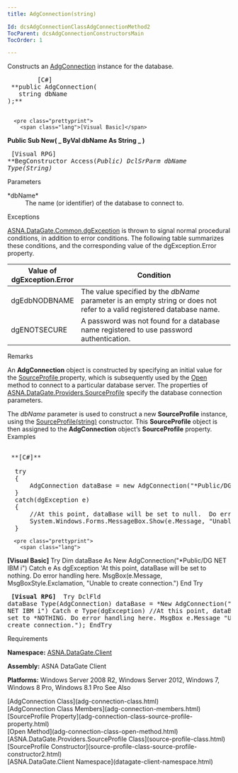 ```yaml
---
title: AdgConnection(string)

Id: dcsAdgConnectionClassAdgConnectionMethod2
TocParent: dcsAdgConnectionConstructorsMain
TocOrder: 1

---
```


Constructs an [AdgConnection](adg-connection-class.html) instance for the database.
<pre class="prettyprint">
        <span class="lang">[C#]</span>
 **public AdgConnection(
   string dbName
);** 
      </pre>
      <pre class="prettyprint">
        <span class="lang">[Visual Basic]</span>
 **Public Sub New( _
   ByVal dbName As String _
)** 
      </pre>
      <pre class="prettyprint">
        <span class="lang">[Visual RPG]</span>
 **BegConstructor Access(*Public)
   DclSrParm dbName Type(*String)** 
      </pre>

Parameters

<dl>
        <dt>
 *dbName* 
        </dt>
        <dd>The name (or identifier) of the database to connect to.
					</dd>
</dl>

Exceptions

[ASNA.DataGate.Common.dgException](dgexception-class.html) is thrown to signal normal procedural conditions, in addition to error conditions. The following table summarizes these conditions, and the corresponding value of the dgException.Error property.
<br />



| Value of 							<br /> 							dgException.Error | Condition |
| ---- | ---- |
| dgEdbNODBNAME | The value specified by the *dbName* parameter is an empty string or does not refer to a valid registered database name. |
| dgENOTSECURE | A password was not found for a database name registered to use password authentication. |



Remarks

An **AdgConnection** object is constructed by specifying an initial value for the [SourceProfile ](adg-connection-class-source-profile-property.html)property, which is subsequently used by the [ Open](adg-connection-class-open-method.html) method to connect to a particular database server. The properties of [ASNA.DataGate.Providers.SourceProfile](source-profile-class.html) specify the database connection parameters.

The *dbName* parameter is used to construct a new **SourceProfile** instance, using the [SourceProfile(string)](source-profile-class-source-profile-constructor2.html) constructor. This <span> **SourceProfile** </span> object is then assigned to the <span> **AdgConnection** </span> object’s **SourceProfile** property.
Examples

<pre class="prettyprint">
        <span class="lang">
 **[C#]** 
        </span>
  try
  {
      AdgConnection dataBase = new AdgConnection("*Public/DG NET IBM i");
  }
  catch(dgException e)
  {
      //At this point, dataBase will be set to null.  Do error handling here.
      System.Windows.Forms.MessageBox.Show(e.Message, "Unable to create connection.");
  }</pre>
      <pre class="prettyprint">
        <span class="lang">
 **[Visual Basic]** 
        </span>
  Try
      Dim dataBase As New AdgConnection("*Public/DG NET IBM i")
  Catch e As dgException
      'At this point, dataBase will be set to nothing.  Do error handling here.
      MsgBox(e.Message, MsgBoxStyle.Exclamation, "Unable to create connection.")
  End Try</pre>
      <pre class="prettyprint">
        <span class="lang">
 **[Visual RPG]** 
        </span>
  Try
      DclFld dataBase Type(AdgConnection)
      dataBase = *New AdgConnection("*Public/DG NET IBM i")
  Catch e Type(dgException)
      //At this point, dataBase will be set to *NOTHING. Do error handling here.
      MsgBox e.Message "Unable to create connection."); 
  EndTry</pre>

Requirements

<span> **Namespace:** [ASNA.DataGate.Client](datagate-client-namespace.html) </span> 

<span> **Assembly:** ASNA DataGate Client</span> 

<span> **Platforms:** Windows Server 2008 R2, Windows Server 2012, Windows 7, Windows 8 Pro, Windows 8.1 Pro</span> 
See Also

<dl />
      [AdgConnection Class](adg-connection-class.html)
      <br />
      [AdgConnection Class Members](adg-connection-members.html)
      <br />
      [SourceProfile Property](adg-connection-class-source-profile-property.html)
      <br />
      [Open Method](adg-connection-class-open-method.html)
      <br />
      [ASNA.DataGate.Providers.SourceProfile Class](source-profile-class.html)
      <br />
      [SourceProfile 
					Constructor](source-profile-class-source-profile-constructor2.html)
      <br />
      [ASNA.DataGate.Client Namespace](datagate-client-namespace.html)

